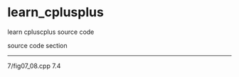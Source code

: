 learn_cplusplus
===============

learn cpluscplus source code

source code				section
-----------				-------
7/fig07_08.cpp			7.4